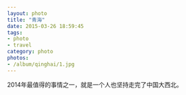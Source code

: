 ```yaml
---
layout: photo
title: "青海"
date: 2015-03-26 18:59:45
tags: 
- photo
- travel
category: photo
photos:
- /album/qinghai/1.jpg
---
```


2014年最值得的事情之一，就是一个人也坚持走完了中国大西北。
